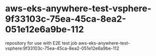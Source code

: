 # aws-eks-anywhere-test-vsphere-9f33103c-75ea-45ca-8ea2-051e12e6a9be-112
repository for use with E2E test job aws-eks-anywhere-test-vsphere:9f33103c-75ea-45ca-8ea2-051e12e6a9be-112
